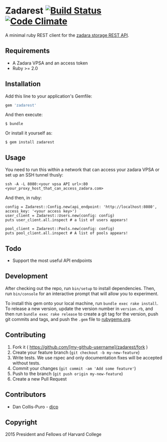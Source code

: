 # Zadarest [![Build Status](https://secure.travis-ci.org/harvard-dce/zadarest.png?branch=master)](https://travis-ci.org/harvard-dce/zadarest) [![Code Climate](https://codeclimate.com/github/harvard-dce/zadarest/badges/gpa.svg)](https://codeclimate.com/github/harvard-dce/zadarest)

A minimal ruby REST client for the [zadara storage REST
API](http://vpsa-api.zadarastorage.com/).

## Requirements

* A Zadara VPSA and an access token
* Ruby >= 2.0

## Installation

Add this line to your application's Gemfile:

```ruby
gem 'zadarest'
```

And then execute:

    $ bundle

Or install it yourself as:

    $ gem install zadarest

## Usage

You need to run this within a network that can access your zadara VPSA or set up an SSH tunnel thusly:

    ssh -A -L 8080:<your vpsa API url>:80 <your_proxy_host_that_can_access_zadara.com>

And then, in ruby:

    config = Zadarest::Config.new(api_endpoint: 'http://localhost:8080', access_key: '<your access key>')
    user_client = Zadarest::Users.new(config: config)
    puts user_client.all.inspect # a list of users appears!

    pool_client = Zadarest::Pools.new(config: config)
    puts pool_client.all.inspect # A list of pools appears!

## Todo

* Support the most useful API endpoints

## Development

After checking out the repo, run `bin/setup` to install dependencies. Then, run
`bin/console` for an interactive prompt that will allow you to experiment.

To install this gem onto your local machine, run `bundle exec rake install`. To
release a new version, update the version number in `version.rb`, and then run
`bundle exec rake release` to create a git tag for the version, push git
commits and tags, and push the `.gem` file to
[rubygems.org](https://rubygems.org).

## Contributing

1. Fork it ( https://github.com/[my-github-username]/zadarest/fork )
1. Create your feature branch (`git checkout -b my-new-feature`)
1. Write tests. We use rspec and only documentation fixes will be accepted
   without tests.
1. Commit your changes (`git commit -am 'Add some feature'`)
1. Push to the branch (`git push origin my-new-feature`)
1. Create a new Pull Request

## Contributors

* Dan Collis-Puro - [djcp](https://github.com/djcp)

## Copyright

2015 President and Fellows of Harvard College
